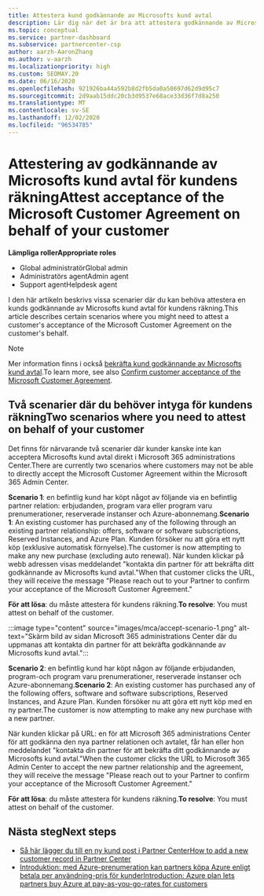 ```yaml
---
title: Attestera kund godkännande av Microsofts kund avtal
description: Lär dig när det är bra att attestera godkännande av Microsofts kund avtal på kundens vägnar.
ms.topic: conceptual
ms.service: partner-dashboard
ms.subservice: partnercenter-csp
author: aarzh-AaronZhang
ms.author: v-aarzh
ms.localizationpriority: high
ms.custom: SEOMAY.20
ms.date: 06/16/2020
ms.openlocfilehash: 921926ba44a592b8d2fb5da0a50697d62d9d95c7
ms.sourcegitcommit: 2d9aab15ddc20cb3d9537e68ace33d36f7d8a250
ms.translationtype: MT
ms.contentlocale: sv-SE
ms.lasthandoff: 12/02/2020
ms.locfileid: "96534785"
---
```

# <a name="attest-acceptance-of-the-microsoft-customer-agreement-on-behalf-of-your-customer"></a><span data-ttu-id="c29ca-103">Attestering av godkännande av Microsofts kund avtal för kundens räkning</span><span class="sxs-lookup"><span data-stu-id="c29ca-103">Attest acceptance of the Microsoft Customer Agreement on behalf of your customer</span></span>


<span data-ttu-id="c29ca-104">**Lämpliga roller**</span><span class="sxs-lookup"><span data-stu-id="c29ca-104">**Appropriate roles**</span></span>

- <span data-ttu-id="c29ca-105">Global administratör</span><span class="sxs-lookup"><span data-stu-id="c29ca-105">Global admin</span></span>
- <span data-ttu-id="c29ca-106">Administratörs agent</span><span class="sxs-lookup"><span data-stu-id="c29ca-106">Admin agent</span></span>
- <span data-ttu-id="c29ca-107">Support agent</span><span class="sxs-lookup"><span data-stu-id="c29ca-107">Helpdesk agent</span></span>

<span data-ttu-id="c29ca-108">I den här artikeln beskrivs vissa scenarier där du kan behöva attestera en kunds godkännande av Microsofts kund avtal för kundens räkning.</span><span class="sxs-lookup"><span data-stu-id="c29ca-108">This article describes certain scenarios where you might need to attest a customer's acceptance of the Microsoft Customer Agreement on the customer's behalf.</span></span>

>[!NOTE]
><span data-ttu-id="c29ca-109">Mer information finns i också [bekräfta kund godkännande av Microsofts kund avtal](confirm-customer-agreement.md).</span><span class="sxs-lookup"><span data-stu-id="c29ca-109">To learn more, see also [Confirm customer acceptance of the Microsoft Customer Agreement](confirm-customer-agreement.md).</span></span>

## <a name="two-scenarios-where-you-need-to-attest-on-behalf-of-your-customer"></a><span data-ttu-id="c29ca-110">Två scenarier där du behöver intyga för kundens räkning</span><span class="sxs-lookup"><span data-stu-id="c29ca-110">Two scenarios where you need to attest on behalf of your customer</span></span>

<span data-ttu-id="c29ca-111">Det finns för närvarande två scenarier där kunder kanske inte kan acceptera Microsofts kund avtal direkt i Microsoft 365 administrations Center.</span><span class="sxs-lookup"><span data-stu-id="c29ca-111">There are currently two scenarios where customers may not be able to directly accept the Microsoft Customer Agreement within the Microsoft 365 Admin Center.</span></span>

<span data-ttu-id="c29ca-112">**Scenario 1**: en befintlig kund har köpt något av följande via en befintlig partner relation: erbjudanden, program vara eller program varu prenumerationer, reserverade instanser och Azure-abonnemang.</span><span class="sxs-lookup"><span data-stu-id="c29ca-112">**Scenario 1**: An existing customer has purchased any of the following through an existing partner relationship: offers, software or software subscriptions, Reserved Instances, and Azure Plan.</span></span> <span data-ttu-id="c29ca-113">Kunden försöker nu att göra ett nytt köp (exklusive automatisk förnyelse).</span><span class="sxs-lookup"><span data-stu-id="c29ca-113">The customer is now attempting to make any new purchase (excluding auto renewal).</span></span> <span data-ttu-id="c29ca-114">När kunden klickar på webb adressen visas meddelandet "kontakta din partner för att bekräfta ditt godkännande av Microsofts kund avtal."</span><span class="sxs-lookup"><span data-stu-id="c29ca-114">When that customer clicks the URL, they will receive the message "Please reach out to your Partner to confirm your acceptance of the Microsoft Customer Agreement."</span></span>  

<span data-ttu-id="c29ca-115">**För att lösa**: du måste attestera för kundens räkning.</span><span class="sxs-lookup"><span data-stu-id="c29ca-115">**To resolve**: You must attest on behalf of the customer.</span></span>

:::image type="content" source="images/mca/accept-scenario-1.png" alt-text="Skärm bild av sidan Microsoft 365 administrations Center där du uppmanas att kontakta din partner för att bekräfta godkännande av Microsofts kund avtal.":::

<span data-ttu-id="c29ca-117">**Scenario 2**: en befintlig kund har köpt någon av följande erbjudanden, program-och program varu prenumerationer, reserverade instanser och Azure-abonnemang.</span><span class="sxs-lookup"><span data-stu-id="c29ca-117">**Scenario 2**: An existing customer has purchased any of the following offers, software and software subscriptions, Reserved Instances, and Azure Plan.</span></span> <span data-ttu-id="c29ca-118">Kunden försöker nu att göra ett nytt köp med en ny partner.</span><span class="sxs-lookup"><span data-stu-id="c29ca-118">The customer is now attempting to make any new purchase with a new partner.</span></span>

<span data-ttu-id="c29ca-119">När kunden klickar på URL: en för att Microsoft 365 administrations Center för att godkänna den nya partner relationen och avtalet, får han eller hon meddelandet "kontakta din partner för att bekräfta ditt godkännande av Microsofts kund avtal."</span><span class="sxs-lookup"><span data-stu-id="c29ca-119">When the customer clicks the URL to Microsoft 365 Admin Center to accept the new partner relationship and the agreement, they will receive the message "Please reach out to your Partner to confirm your acceptance of the Microsoft Customer Agreement."</span></span>  

<span data-ttu-id="c29ca-120">**För att lösa**: du måste attestera för kundens räkning.</span><span class="sxs-lookup"><span data-stu-id="c29ca-120">**To resolve**: You must attest on behalf of the customer.</span></span>  

## <a name="next-steps"></a><span data-ttu-id="c29ca-121">Nästa steg</span><span class="sxs-lookup"><span data-stu-id="c29ca-121">Next steps</span></span>

- [<span data-ttu-id="c29ca-122">Så här lägger du till en ny kund post i Partner Center</span><span class="sxs-lookup"><span data-stu-id="c29ca-122">How to add a new customer record in Partner Center</span></span>](add-a-new-customer.md)
- [<span data-ttu-id="c29ca-123">Introduktion: med Azure-prenumeration kan partners köpa Azure enligt betala per användning-pris för kunder</span><span class="sxs-lookup"><span data-stu-id="c29ca-123">Introduction: Azure plan lets partners buy Azure at pay-as-you-go-rates for customers</span></span>](azure-plan-lp.md)
